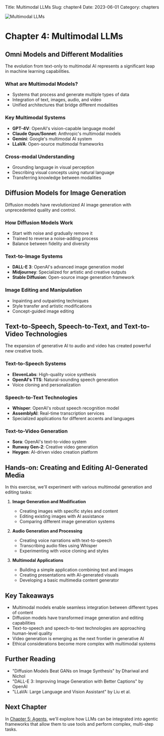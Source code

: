 Title: Multimodal LLMs
Slug: chapter4
Date: 2023-06-01
Category: chapters

![Multimodal LLMs](https://github.com/hargunoberoi/gap/blob/main/docs/images/c4.png?raw=true)

# Chapter 4: Multimodal LLMs

## Omni Models and Different Modalities

The evolution from text-only to multimodal AI represents a significant leap in machine learning capabilities.

### What are Multimodal Models?

- Systems that process and generate multiple types of data
- Integration of text, images, audio, and video
- Unified architectures that bridge different modalities

### Key Multimodal Systems

- **GPT-4V**: OpenAI's vision-capable language model
- **Claude Opus/Sonnet**: Anthropic's multimodal models
- **Gemini**: Google's multimodal AI system
- **LLaVA**: Open-source multimodal frameworks

### Cross-modal Understanding

- Grounding language in visual perception
- Describing visual concepts using natural language
- Transferring knowledge between modalities

## Diffusion Models for Image Generation

Diffusion models have revolutionized AI image generation with unprecedented quality and control.

### How Diffusion Models Work

- Start with noise and gradually remove it
- Trained to reverse a noise-adding process
- Balance between fidelity and diversity

### Text-to-Image Systems

- **DALL-E 3**: OpenAI's advanced image generation model
- **Midjourney**: Specialized for artistic and creative outputs
- **Stable Diffusion**: Open-source image generation framework

### Image Editing and Manipulation

- Inpainting and outpainting techniques
- Style transfer and artistic modifications
- Concept-guided image editing

## Text-to-Speech, Speech-to-Text, and Text-to-Video Technologies

The expansion of generative AI to audio and video has created powerful new creative tools.

### Text-to-Speech Systems

- **ElevenLabs**: High-quality voice synthesis
- **OpenAI's TTS**: Natural-sounding speech generation
- Voice cloning and personalization

### Speech-to-Text Technologies

- **Whisper**: OpenAI's robust speech recognition model
- **AssemblyAI**: Real-time transcription services
- Specialized applications for different accents and languages

### Text-to-Video Generation

- **Sora**: OpenAI's text-to-video system
- **Runway Gen-2**: Creative video generation
- **Heygen**: AI-driven video creation platform

## Hands-on: Creating and Editing AI-Generated Media

In this exercise, we'll experiment with various multimodal generation and editing tasks:

1. **Image Generation and Modification**

   - Creating images with specific styles and content
   - Editing existing images with AI assistance
   - Comparing different image generation systems

2. **Audio Generation and Processing**

   - Creating voice narrations with text-to-speech
   - Transcribing audio files using Whisper
   - Experimenting with voice cloning and styles

3. **Multimodal Applications**
   - Building a simple application combining text and images
   - Creating presentations with AI-generated visuals
   - Developing a basic multimedia content generator

## Key Takeaways

- Multimodal models enable seamless integration between different types of content
- Diffusion models have transformed image generation and editing capabilities
- Text-to-speech and speech-to-text technologies are approaching human-level quality
- Video generation is emerging as the next frontier in generative AI
- Ethical considerations become more complex with multimodal systems

## Further Reading

- "Diffusion Models Beat GANs on Image Synthesis" by Dhariwal and Nichol
- "DALL-E 3: Improving Image Generation with Better Captions" by OpenAI
- "LLaVA: Large Language and Vision Assistant" by Liu et al.

## Next Chapter

In [Chapter 5: Agents](chapter5.html), we'll explore how LLMs can be integrated into agentic frameworks that allow them to use tools and perform complex, multi-step tasks.
